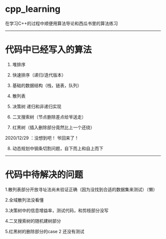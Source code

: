 # cpp_learning

在学习C++的过程中顺便用算法导论和西瓜书里的算法练习


---
# 代码中已经写入的算法
1. 堆排序

2. 快速排序（递归/迭代版本）

3. 基础的数据结构（栈，链表，队列）

4. 散列表

5. 决策树 递归和非递归实现

6. 二叉搜索树（节点删除差点给爷送走）

7. 红黑树（插入删除部分竟然比上一个还绕）

2020/12/29 ：没想到吧！ 爷回来了！

8. 动态规划中钢条切割问题，自下而上和自上而下

---

# 代码中待解决的问题
1.散列表部分开放寻址法尚未验证正确（因为没找到合适的数据集来测试）（懒）

2.全域散列法没看懂

3.决策树中的信息增益率，测试代码，和剪枝部分没写 

4.二叉搜索树的随机建树部分

5.红黑树的删除部分的case 2 还没有测试
